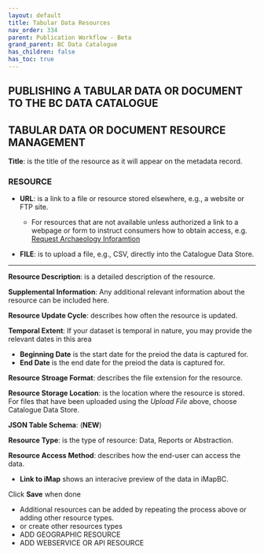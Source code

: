 ```yaml
---
layout: default
title: Tabular Data Resources
nav_order: 334
parent: Publication Workflow - Beta
grand_parent: BC Data Catalogue
has_children: false
has_toc: true
---
```


## PUBLISHING A TABULAR DATA OR DOCUMENT TO THE BC DATA CATALOGUE

## TABULAR DATA OR DOCUMENT RESOURCE MANAGEMENT

**Title**: is the title of the resource as it will appear on the metadata record. 

### RESOURCE

+ **URL**: is a link to a file or resource stored elsewhere, e.g., a website or FTP site.
    - For resources that are not available unless authorized a link to a webpage or form to instruct consumers how to obtain access, e.g. [Request Archaeology Inforamtion](https://catalogue.data.gov.bc.ca/dataset/a6d58d20-8e19-46ba-b5a0-f02e436fa765/resource/cbbd35ea-8ddb-4cb4-b717-d897e5303dc3)

+ **FILE**: is to upload a file, e.g., CSV, directly into the Catalogue Data Store.

---------------

**Resource Description**: is a detailed description of the resource.

**Supplemental Information**: Any additional relevant information about the resource can be included here.

**Resource Update Cycle**: describes how often the resource is updated.

**Temporal Extent**:
If your dataset is temporal in nature, you may provide the relevant dates in this area
+ **Beginning Date** is the start date for the preiod the data is captured for.
+ **End Date** is the end date for the preiod the data is captured for. 

**Resource Stroage Format**: describes the file extension for the resource.

**Resource Storage Location**: is the location where the resource is stored. For files that have been uploaded using the _Upload File_ above, choose Catalogue Data Store.

**JSON Table Schema**: (**NEW**)

**Resource Type**: is the type of resource: Data, Reports or Abstraction.

**Resource Access Method**: describes how the end-user can access the data.

+ **Link to iMap** shows an interacive preview of the data in iMapBC.

Click **Save** when done

+ Additional resources can be added by repeating the process above or adding other resource types.
+ or create other resources types
+  ADD GEOGRAPHIC RESOURCE
+  ADD WEBSERVICE OR API RESOURCE
